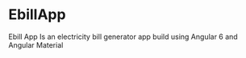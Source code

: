 # EbillApp
Ebill App Is an electricity bill generator app build using Angular 6 and Angular Material
